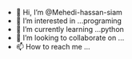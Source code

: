- 👋 Hi, I’m @Mehedi-hassan-siam
- 👀 I’m interested in ...programing
- 🌱 I’m currently learning ...python
- 💞️ I’m looking to collaborate on ...
- 📫 How to reach me ...

<!---
Mehedi-hassan-siam/Mehedi-hassan-siam is a ✨ special ✨ repository because its `README.md` (this file) appears on your GitHub profile.
You can click the Preview link to take a look at your changes.
--->
